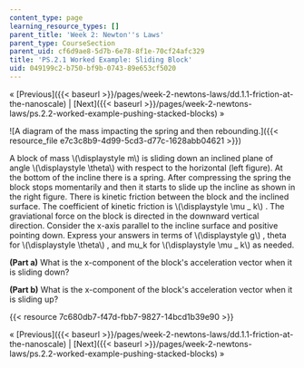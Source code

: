```yaml
---
content_type: page
learning_resource_types: []
parent_title: 'Week 2: Newton''s Laws'
parent_type: CourseSection
parent_uid: cf6d9ae8-5d7b-6e78-8f1e-70cf24afc329
title: 'PS.2.1 Worked Example: Sliding Block'
uid: 049199c2-b750-bf9b-0743-89e653cf5020
---
```


« [Previous]({{< baseurl >}}/pages/week-2-newtons-laws/dd.1.1-friction-at-the-nanoscale) | [Next]({{< baseurl >}}/pages/week-2-newtons-laws/ps.2.2-worked-example-pushing-stacked-blocks) »

![A diagram of the mass impacting the spring and then rebounding.]({{< resource_file e7c3c8b9-4d99-5cd3-d77c-1628abb04621 >}})

A block of mass \\(\\displaystyle m\\) is sliding down an inclined plane of angle \\(\\displaystyle \\theta\\) with respect to the horizontal (left figure). At the bottom of the incline there is a spring. After compressing the spring the block stops momentarily and then it starts to slide up the incline as shown in the right figure. There is kinetic friction between the block and the inclined surface. The coefficient of kinetic friction is \\(\\displaystyle \\mu \_ k\\) . The graviational force on the block is directed in the downward vertical direction. Consider the x-axis parallel to the incline surface and positive pointing down. Express your answers in terms of \\(\\displaystyle g\\) , theta for \\(\\displaystyle \\theta\\) , and mu\_k for \\(\\displaystyle \\mu \_ k\\) as needed.

**(Part a)** What is the x-component of the block's acceleration vector when it is sliding down?

**(Part b)** What is the x-component of the block's acceleration vector when it is sliding up?

{{< resource 7c680db7-f47d-fbb7-9827-14bcd1b39e90 >}}

« [Previous]({{< baseurl >}}/pages/week-2-newtons-laws/dd.1.1-friction-at-the-nanoscale) | [Next]({{< baseurl >}}/pages/week-2-newtons-laws/ps.2.2-worked-example-pushing-stacked-blocks) »